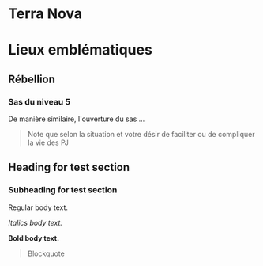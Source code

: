 # Terra Nova
# Lieux emblématiques

## Rébellion

### Sas du niveau 5

De manière similaire, l'ouverture du sas ...

> Note que selon la situation et votre désir de faciliter ou de compliquer la vie des PJ

## Heading for test section

### Subheading for test section

Regular body text.

_Italics body text._

**Bold body text.**

> Blockquote
